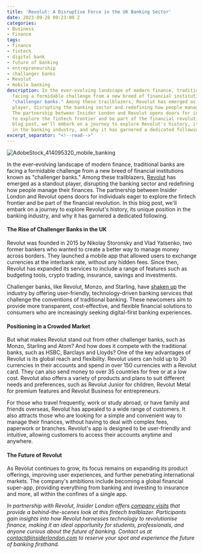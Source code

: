 ```yaml
---
title: 'Revolut: A Disruptive Force in the UK Banking Sector'
date: 2023-09-28 09:23:00 Z
categories:
- Business
- Finance
tags:
- finance
- fintech
- digital bank
- future of banking
- entrepreneurship
- challanger banks
- Revolut
- mobile banking
description: In the ever-evolving landscape of modern finance, traditional banks are
  facing a formidable challenge from a new breed of financial institutions known as
  "challenger banks." Among these trailblazers, Revolut has emerged as a standout
  player, disrupting the banking sector and redefining how people manage their finances.
  The partnership between Insider London and Revolut opens doors for individuals eager
  to explore the fintech frontier and be part of the financial revolution. In this
  blog post, we'll embark on a journey to explore Revolut's history, its unique position
  in the banking industry, and why it has garnered a dedicated following.
excerpt_separator: "<!--read-->"
---
```


![AdobeStock_414095320_mobile_banking](/uploads/AdobeStock_414095320_resized.jpg)

In the ever-evolving landscape of modern finance, traditional banks are facing a formidable challenge from a new breed of financial institutions known as "challenger banks." Among these trailblazers, [Revolut](https://www.revolut.com/) has emerged as a standout player, disrupting the banking sector and redefining how people manage their finances. The partnership between Insider London and Revolut opens doors for individuals eager to explore the fintech frontier and be part of the financial revolution. In this blog post, we'll embark on a journey to explore Revolut's history, its unique position in the banking industry, and why it has garnered a dedicated following.

<!--read-->

#### The Rise of Challenger Banks in the UK

Revolut was founded in 2015 by Nikolay Storonsky and Vlad Yatsenko, two former bankers who wanted to create a better way to manage money across borders. They launched a mobile app that allowed users to exchange currencies at the interbank rate, without any hidden fees. Since then, Revolut has expanded its services to include a range of features such as budgeting tools, crypto trading, insurance, savings and investments.

Challenger banks, like Revolut, Monzo, and Starling, have [shaken up](https://www.beauhurst.com/blog/uk-challenger-banks/) the industry by offering user-friendly, technology-driven banking services that challenge the conventions of traditional banking. These newcomers aim to provide more transparent, cost-effective, and flexible financial solutions to consumers who are increasingly seeking digital-first banking experiences.

#### Positioning in a Crowded Market

But what makes Revolut stand out from other challenger banks, such as Monzo, Starling and Atom? And how does it compete with the traditional banks, such as HSBC, Barclays and Lloyds? One of the key advantages of Revolut is its global reach and flexibility. Revolut users can hold up to 30 currencies in their accounts and spend in over 150 currencies with a Revolut card. They can also send money to over 35 countries for free or at a low cost. Revolut also offers a variety of products and plans to suit different needs and preferences, such as Revolut Junior for children, Revolut Metal for premium features and Revolut Business for entrepreneurs.

For those who travel frequently, work or study abroad, or have family and friends overseas, Revolut has appealed to a wide range of customers. It also attracts those who are looking for a simple and convenient way to manage their finances, without having to deal with complex fees, paperwork or branches. Revolut's app is designed to be user-friendly and intuitive, allowing customers to access their accounts anytime and anywhere.

#### The Future of Revolut

As Revolut continues to grow, its focus remains on expanding its product offerings, improving user experiences, and further penetrating international markets. The company's ambitions include becoming a global financial super-app, providing everything from banking and investing to insurance and more, all within the confines of a single app. 

*In partnership with Revolut, Insider London offers [company visits](https://www.insiderlondon.com/london/company-visits/) that provide a behind-the-scenes look at this fintech trailblazer. Participants gain insights into how Revolut harnesses technology to revolutionise finance, making it an ideal opportunity for students, professionals, and anyone curious about the future of banking. Contact us at <a href="mailto:contact@insiderlondon.com">contact@insiderlondon.com</a> to reserve your spot and experience the future of banking firsthand.* 

